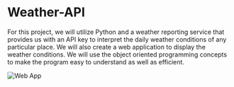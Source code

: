 # Weather-API
For this project, we will utilize Python and a weather reporting service that provides us with an API key to interpret the daily weather conditions of any particular place. We will also create a web application to display the weather conditions. We will use the object oriented programming concepts to make the program easy to understand as well as efficient.

![Web App](web_app_snap.jpg)
